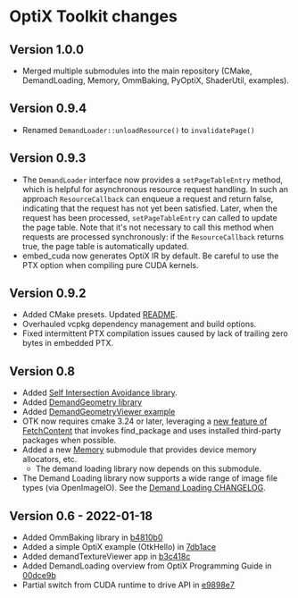 # OptiX Toolkit changes

## Version 1.0.0
* Merged multiple submodules into the main repository (CMake, DemandLoading, Memory, OmmBaking, PyOptiX, ShaderUtil, examples).

## Version 0.9.4
* Renamed `DemandLoader::unloadResource()` to `invalidatePage()`

## Version 0.9.3
* The `DemandLoader` interface now provides a `setPageTableEntry` method, which is helpful for
  asynchronous resource request handling.  In such an approach `ResourceCallback` can enqueue a
  request and return false, indicating that the request has not yet been satisfied.  Later, when the
  request has been processed, `setPageTableEntry` can called to update the page table.  Note that
  it's not necessary to call this method when requests are processed synchronously: if the
  `ResourceCallback` returns true, the page table is automatically updated.
* embed_cuda now generates OptiX IR by default.  Be careful to use the PTX option when compiling pure CUDA kernels.

## Version 0.9.2
* Added CMake presets.  Updated [README](README.md).
* Overhauled vcpkg dependency management and build options.
* Fixed intermittent PTX compilation issues caused by lack of trailing zero bytes in embedded PTX.

## Version 0.8

* Added [Self Intersection Avoidance library](https://github.com/NVIDIA/otk-shader-util).
* Added [DemandGeometry library](https://github.com/NVIDIA/otk-demand-loading/tree/master/DemandGeometry)
* Added [DemandGeometryViewer example](https://github.com/NVIDIA/otk-examples/tree/master/DemandLoading/DemandGeometryViewer)
* OTK now requires cmake 3.24 or later, leveraging a [new feature of FetchContent](https://cmake.org/cmake/help/latest/guide/using-dependencies/index.html#fetchcontent-and-find-package-integration) that invokes find_package and uses installed third-party packages when possible. 
* Added a new [Memory](https://github.com/NVIDIA/otk-memory) submodule that provides device memory allocators, etc.
  * The demand loading library now depends on this submodule.
* The Demand Loading library now supports a wide range of image file types (via OpenImageIO).  See 
the [Demand Loading CHANGELOG](https://github.com/NVIDIA/otk-demand-loading/blob/master/CHANGELOG.md).

## Version 0.6 - 2022-01-18

* Added OmmBaking library in [b4810b0](commit/b4810b0)
* Added a simple OptiX example (OtkHello) in [7db1ace](commit/94628f28f05e6b19b4c956b53d06bf6d37db1ace)
* Added demandTextureViewer app in [b3c418c](commit/c8643dc18726ba7ae12a3821884b97901b3c418c)
* Added DemandLoading overview from OptiX Programming Guide in [00dce9b](commit/d139700afa7b3841c9d1b8938d4eca72e00dce9b)
* Partial switch from CUDA runtime to drive API in [e9898e7](commit/92a30c3b195286b30f3186662b175f968e9898e7)
